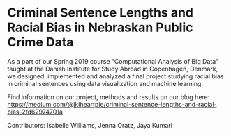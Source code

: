 # Criminal Sentence Lengths and Racial Bias in Nebraskan Public Crime Data

As a part of our Spring 2019 course "Computational Analysis of Big Data" taught at the Danish Institute for Study Abroad in Copenhagen, Denmark, we designed, implemented and analyzed a final project studying racial bias in criminal sentences using data visualization and machine learning.

Find information on our project, methods and results on our blog here: https://medium.com/@jkiheartpie/criminal-sentence-lengths-and-racial-bias-2fd62974701a

Contributors: Isabelle Williams, Jenna Oratz, Jaya Kumari
